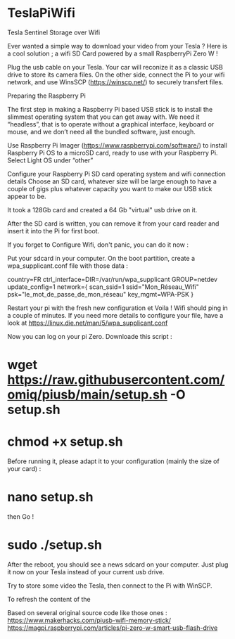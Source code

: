 # TeslaPiWifi
Tesla Sentinel Storage over Wifi

Ever wanted a simple way to download your video from your Tesla ?
Here is a cool solution ; a wifi SD Card powered by a small RaspberryPi Zero W !

Plug the usb cable on your Tesla. Your car will reconize it as a classic USB drive to store its camera files.
On the other side, connect the Pi to your wifi network, and use WinsSCP (https://winscp.net/) to securely transfert files.

Preparing the Raspberry Pi

The first step in making a Raspberry Pi based USB stick is to install the slimmest operating system that you can get away with. We need it “headless”, that is to operate without a graphical interface, keyboard or mouse, and we don’t need all the bundled software, just enough.

Use Raspberry Pi Imager (https://www.raspberrypi.com/software/)  to install Raspberry Pi OS to a microSD card, ready to use with your Raspberry Pi.
Select Light OS  under “other”

Configure your Raspberry Pi SD card operating system and wifi connection details
Choose an SD card, whatever size will be large enough to have a couple of gigs plus whatever capacity you want to make our USB stick appear to be.

It took a 128Gb card and created a 64 Gb "virtual" usb drive on it.

After the SD card is written, you can remove it from your card reader and insert it into the Pi for first boot.

If you forget to Configure Wifi, don't panic, you can do it now : 

Put your sdcard in your computer. On the boot partition,  create a wpa_supplicant.conf file with those data : 

country=FR
ctrl_interface=DIR=/var/run/wpa_supplicant GROUP=netdev
update_config=1
network={
  scan_ssid=1
  ssid="Mon_Réseau_Wifi"
  psk="le_mot_de_passe_de_mon_réseau"
  key_mgmt=WPA-PSK
}

Restart your pi with the fresh new configuration et Voila !  Wifi should ping in a couple of minutes.
If you need more details to configure your file, have a look at https://linux.die.net/man/5/wpa_supplicant.conf

Now you can log on your pi Zero. 
Downloade this script : 
# wget https://raw.githubusercontent.com/omiq/piusb/main/setup.sh -O setup.sh
# chmod +x setup.sh

Before running it, please adapt it to your configuration (mainly the size of your card) :
# nano setup.sh

then Go !

# sudo ./setup.sh

After the reboot, you should see a news sdcard on your computer.
Just plug it now on your Tesla instead of your current usb drive.

Try to store some video the Tesla, then connect to the Pi with WinSCP.

To refresh the content of the 


Based on several original source code like those ones : 
https://www.makerhacks.com/piusb-wifi-memory-stick/
https://magpi.raspberrypi.com/articles/pi-zero-w-smart-usb-flash-drive
